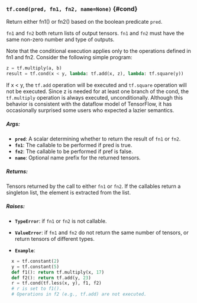 ### `tf.cond(pred, fn1, fn2, name=None)` {#cond}

Return either fn1() or fn2() based on the boolean predicate `pred`.

`fn1` and `fn2` both return lists of output tensors. `fn1` and `fn2` must have
the same non-zero number and type of outputs.

Note that the conditional execution applies only to the operations defined in
fn1 and fn2. Consider the following simple program:

```python
z = tf.multiply(a, b)
result = tf.cond(x < y, lambda: tf.add(x, z), lambda: tf.square(y))
```

If x < y, the `tf.add` operation will be executed and `tf.square`
operation will not be executed. Since z is needed for at least one
branch of the cond, the `tf.multiply` operation is always executed, unconditionally.
Although this behavior is consistent with the dataflow model of TensorFlow,
it has occasionally surprised some users who expected a lazier semantics.

##### Args:


*  <b>`pred`</b>: A scalar determining whether to return the result of `fn1` or `fn2`.
*  <b>`fn1`</b>: The callable to be performed if pred is true.
*  <b>`fn2`</b>: The callable to be performed if pref is false.
*  <b>`name`</b>: Optional name prefix for the returned tensors.

##### Returns:

  Tensors returned by the call to either `fn1` or `fn2`. If the callables
  return a singleton list, the element is extracted from the list.

##### Raises:


*  <b>`TypeError`</b>: if `fn1` or `fn2` is not callable.
*  <b>`ValueError`</b>: if `fn1` and `fn2` do not return the same number of tensors, or
              return tensors of different types.


*  <b>`Example`</b>: 

```python
  x = tf.constant(2)
  y = tf.constant(5)
  def f1(): return tf.multiply(x, 17)
  def f2(): return tf.add(y, 23)
  r = tf.cond(tf.less(x, y), f1, f2)
  # r is set to f1().
  # Operations in f2 (e.g., tf.add) are not executed.
```

